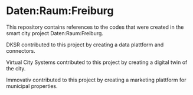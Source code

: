 # Daten:Raum:Freiburg

This repository contains references to the codes that were created in the smart city project Daten:Raum:Freiburg.

DKSR contributed to this project by creating a data plattform and connectors. 

Virtual City Systems contributed to this project by creating a digital twin of the city.

Immovativ contributed to this project by creating a marketing plattform for municipal properties.